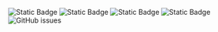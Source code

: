 ![Static Badge](https://img.shields.io/badge/blacklists-61-000000) ![Static Badge](https://img.shields.io/badge/blacklisted-2998823-cc0000) ![Static Badge](https://img.shields.io/badge/whitelisted-2254-00CC00) ![Static Badge](https://img.shields.io/badge/streaming_blacklist-28107-000000) ![GitHub issues](https://img.shields.io/github/issues/fabriziosalmi/blacklists)
